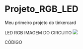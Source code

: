 # Projeto_RGB_LED
Meu primeiro projeto do tinkercard

LED RGB
IMAGEM DO CIRCUITO
<img src="projeto_rgb_led_imagem.png">

CÓDIGO
